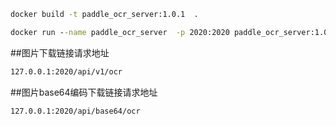 ```cmd
docker build -t paddle_ocr_server:1.0.1  .
```

```cmd
docker run --name paddle_ocr_server  -p 2020:2020 paddle_ocr_server:1.0.1
```
##图片下载链接请求地址
```cmd
127.0.0.1:2020/api/v1/ocr
```
##图片base64编码下载链接请求地址
```
127.0.0.1:2020/api/base64/ocr
```